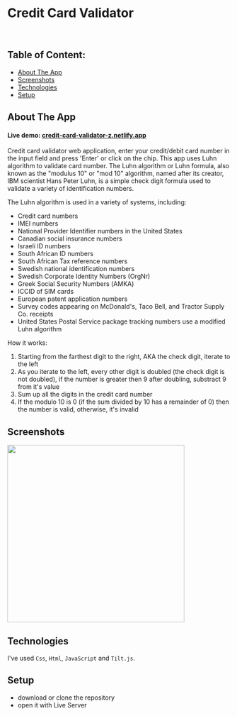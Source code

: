 <h1>Credit Card Validator</h1>
<br>

## Table of Content:

- [About The App](#about-the-app)
- [Screenshots](#screenshots)
- [Technologies](#technologies)
- [Setup](#setup)

## About The App

<h4>Live demo: <a href='https://credit-card-validator-z.netlify.app'>credit-card-validator-z.netlify.app</a></h4>

Credit card validator web application, enter your credit/debit card number in the input field and press 'Enter' or click on the chip.
This app uses Luhn algorithm to validate card number. The Luhn algorithm or Luhn formula, also known as the "modulus 10" or "mod 10" algorithm, named after its creator, IBM scientist Hans Peter Luhn, is a simple check digit formula used to validate a variety of identification numbers.

The Luhn algorithm is used in a variety of systems, including:

- Credit card numbers
- IMEI numbers
- National Provider Identifier numbers in the United States
- Canadian social insurance numbers
- Israeli ID numbers
- South African ID numbers
- South African Tax reference numbers
- Swedish national identification numbers
- Swedish Corporate Identity Numbers (OrgNr)
- Greek Social Security Numbers (ΑΜΚΑ)
- ICCID of SIM cards
- European patent application numbers
- Survey codes appearing on McDonald's, Taco Bell, and Tractor Supply Co. receipts
- United States Postal Service package tracking numbers use a modified Luhn algorithm

How it works:

<ol>
  <li>Starting from the farthest digit to the right, AKA the check digit, iterate to the left</li>
  <li>As you iterate to the left, every other digit is doubled (the check digit is not doubled), if the number is greater then 9 after doubling, substract 9 from it's value</li>
  <li>Sum up all the digits in the credit card number</li>
  <li>If the modulo 10 is 0 (if the sum divided by 10 has a remainder of 0) then the number is valid, otherwise, it's invalid</li>
</ol>

## Screenshots
<p>
<img src='https://github.com/ZvonimirZlo/credit-card-validator/assets/104101182/256b002e-265c-4d2e-a1b9-514b10890b31' width="400">
</p>

## Technologies
I've used `Css`, `Html`, `JavaScript` and `Tilt.js`.

## Setup
- download or clone the repository
- open it with Live Server



